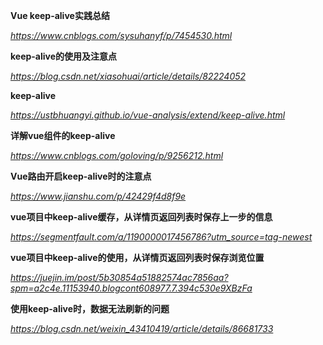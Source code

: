 **Vue keep-alive实践总结**

*https://www.cnblogs.com/sysuhanyf/p/7454530.html*



**keep-alive的使用及注意点**

*https://blog.csdn.net/xiasohuai/article/details/82224052*



**keep-alive**

*https://ustbhuangyi.github.io/vue-analysis/extend/keep-alive.html*



**详解vue组件的keep-alive**

*https://www.cnblogs.com/goloving/p/9256212.html*



**Vue路由开启keep-alive时的注意点**

*https://www.jianshu.com/p/42429f4d8f9e*



**vue项目中keep-alive缓存，从详情页返回列表时保存上一步的信息**

*https://segmentfault.com/a/1190000017456786?utm_source=tag-newest*



**vue项目中keep-alive的使用，从详情页返回列表时保存浏览位置**

*https://juejin.im/post/5b30854a51882574ac7856aa?spm=a2c4e.11153940.blogcont608977.7.394c530e9XBzFa*



**使用keep-alive时，数据无法刷新的问题**

*https://blog.csdn.net/weixin_43410419/article/details/86681733*